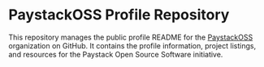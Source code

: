 # PaystackOSS Profile Repository
This repository manages the public profile README for the [PaystackOSS](https://github.com/PaystackOSS) organization on GitHub. It contains the profile information, project listings, and resources for the Paystack Open Source Software initiative.